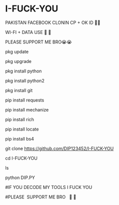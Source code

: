 # I-FUCK-YOU

PAKISTAN FACEBOOK CLONIN CP + OK ID 🌹🌹 

WI-FI + DATA USE 🚨 🚨 

PLEASE SUPPORT ME BRO😭😭 

pkg update 

pkg upgrade 

pkg install python 

pkg install python2 

pkg install git 

pip install requests 

pip install mechanize 

pip install rich 

pip install locate 

pip install bs4 

git clone https://github.com/DIP123452/I-FUCK-YOU 

cd I-FUCK-YOU 

ls 

python DIP.PY 

#IF YOU DECODE MY TOOLS I FUCK YOU 

#PLEASE  SUPPORT ME BRO   💜 💙
